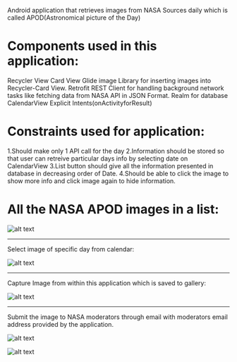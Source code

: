 Android application that retrieves images from NASA Sources daily which is called APOD(Astronomical picture of the Day)

# Components used in this application:
Recycler View
Card View
Glide image Library for inserting images into Recycler-Card View.
Retrofit REST Client for handling background network tasks like fetching data from NASA API in JSON Format.
Realm for database
CalendarView
Explicit Intents(onActivityforResult)

# Constraints used for application:
1.Should make only 1 API call for the day
2.Information should be stored so that user can retreive particular days info by selecting date on CalendarView
3.List button should give all the information presented in database in decreasing order of Date.
4.Should be able to click the image to show more info and click image again to hide information.

# All the NASA APOD images in a list:

![alt text](https://user-images.githubusercontent.com/10462780/29322336-c9ae5f02-81a2-11e7-9306-7ab748680abf.gif)

------------------------------------
Select image of specific day from calendar: 

![alt text](https://user-images.githubusercontent.com/10462780/29322422-0b5daaac-81a3-11e7-8095-319e2719b753.gif)

------------------------------------
Capture Image from within this application which is saved to gallery:

![alt text](https://user-images.githubusercontent.com/10462780/29322437-18499384-81a3-11e7-9f85-af1ffd1a554c.gif)

------------------------------------
Submit the image to NASA moderators through email with moderators email address provided by the application.

![alt text](https://user-images.githubusercontent.com/10462780/29322459-2c1c548c-81a3-11e7-8c48-643e6304a04e.gif)


![alt text](https://user-images.githubusercontent.com/10462780/29322467-3437a9d2-81a3-11e7-960f-a09481c0caae.gif)
